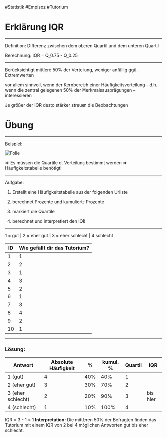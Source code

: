 #Statistik #Empisoz #Tutorium 
# Erklärung IQR
***

Definition: Differenz zwischen dem oberen Quartil und dem unteren
Quartil


Berechnung: IQR = Q_0.75 - Q_0.25

***


Berücksichtigt mittlere 50% der Verteilung, weniger anfällig ggü.
Extremwerten

vor allem sinnvoll, wenn der Kernbereich einer Häufigkeitsverteilung -
d.h. wenn die zentral gelegenen 50% der Merkmalsausprägungen –
interessieren

Je größer der IQR desto stärker streuen die Beobachtungen


# Übung

***

Beispiel: 

![Folie ](9ae36048702d09135a43924139dac825.png)

⇒ Es müssen die Quartile d. Verteilung bestimmt werden ⇒ Häufigkeitstabelle benötigt!

***

Aufgabe: 

1. Erstellt eine Häufigkeitstabelle aus der folgenden Urliste

2. berechnet Prozente und kumulierte Prozente

3. markiert die Quartile

4. berechnet und interpretiert den IQR


***

1 = gut | 2 = eher gut | 3 = eher schlecht | 4 schlecht

| ID | Wie gefällt dir das Tutorium? 
|----|-----------------------------------------------------------------|
| 1  | 1                                                               |
| 2  | 2                                                               |
| 3  | 1                                                               |
| 4  | 3                                                               |
| 5  | 2                                                               |
| 6  | 1                                                               |
| 7  | 3                                                               |
| 8  | 4                                                               |
| 9  | 2                                                               |
| 10 | 1                                                              |


***


### Lösung:

| Antwort           | Absolute Häufigkeit | %   | kumul. % | Quartil | IQR      |
|-------------------|---------------------|-----|----------|---------|----------|
| 1 (gut)           | 4                   | 40% | 40%      | 1       |          |
| 2 (eher gut)      | 3                   | 30% | 70%      | 2       |          |
| 3 (eher schlecht) | 2                   | 20% | 90%      | 3       | bis hier |
| 4 (schlecht)      | 1                   | 10% | 100%     | 4       |          |
IQR = 3 - 1 = 1 
**Interpretation:** Die mittleren 50% der Befragten finden das Tutorium mit einem IQR von 2 bei 4 möglichen Antworten gut bis eher schlecht.


